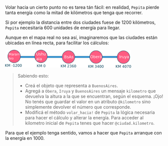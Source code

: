 Volar hacia un cierto punto no es tarea tán fácil: en realidad, `Pepita` pierde tanta energía como la mitad de kilómetros que tenga que recorrer.

Si por ejemplo la distancia entre dos ciudades fuese de 1200 kilómetros, `Pepita` necesitaría 600 unidades de energía para llegar.

Aunque en el mapa real no sea así, imaginaremos que las ciudades están ubicadas en línea recta, para facilitar los cálculos:

<img src="https://raw.githubusercontent.com/MumukiProject/mumuki-guia-python-definiendo-objetos-metodos-y-estado/master/assets/ciudades.png" width="400" />

> Sabiendo esto:
>
> * Creá el objeto que representa a `BuenosAires`.
> * Agregá a `Obera`, `Iruya` y `BuenosAires` un mensaje `kilometro` que devuelva la altura a la que se encuentran, según el esquema. ¡Ojo! No tenés que guardar el valor en un atributo `@kilometro` sino simplemente devolver el número que corresponde.
> * Modificá el método `volar_hacia!` de `Pepita` la lógica necesaria para hacer el cálculo y alterar la energía. Para acceder al kilometro inicial de `Pepita` tenes que hacer `@ciudad.kilometro`.

Para que el ejemplo tenga sentido, vamos a hacer que `Pepita` arranque con la energía en 1000.
